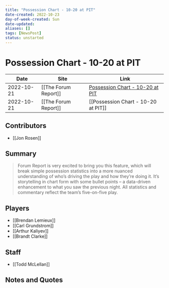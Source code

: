 ```yaml
---
title: "Possession Chart - 10-20 at PIT"
date-created: 2022-10-23
day-of-week-created: Sun
date-updated: 
aliases: []
tags: [NewsPost]
status: unstarted
---
```


# Possession Chart - 10-20 at PIT

| Date       | Site                 | Link                                                                                      |
| ---------- | -------------------- | ----------------------------------------------------------------------------------------- |
| 2022-10-21 | [[The Forum Report]] | [Possession Chart - 10-20 at PIT](https://theforumreport.com/possession-chart-10-21-pit/) |
| 2022-10-21 | [[The Forum Report]] | [[Possession Chart - 10-20 at PIT]]                                                       |

## Contributors
- [[Jon Rosen]]


## Summary
> Forum Report is very excited to bring you this feature, which will break simple possession statistics into a more nuanced understanding of who’s driving the play and how they’re doing it. It’s storytelling in chart form with some bullet points – a data-driven enhancement to what you saw the previous night. All statistics and commentary reflect the team’s five-on-five play.


## Players
- [[Brendan Lemieux]]
- [[Carl Grundstrom]]
- [[Arthur Kaliyev]]
- [[Brandt Clarke]]


## Staff
- [[Todd McLellan]]


## Notes and Quotes
> 

